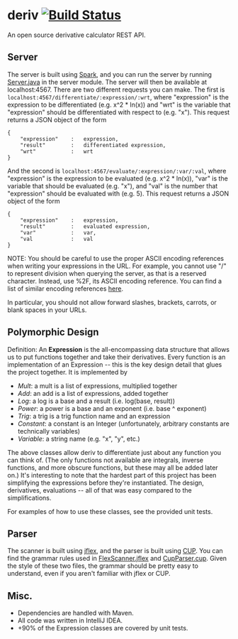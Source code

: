 # deriv [![Build Status](https://travis-ci.com/horeilly1101/deriv.svg?branch=master)](https://travis-ci.com/horeilly1101/deriv)

An open source derivative calculator REST API.

## Server

The server is built using [Spark](http://sparkjava.com/), and you can run the server by running 
[Server.java](src/main/java/com/deriv/server/Server.java) in the server module. The server will then be available
at localhost:4567. There are two different requests you can make. The first is
`localhost:4567/differentiate/:expression/:wrt`, where "expression" is the expression to be differentiated 
(e.g. x^2 * ln(x)) and "wrt" is the variable that "expression" should be differentiated with respect to (e.g. "x"). 
This request returns a JSON object of the form

    {  
        "expression"    :   expression,
        "result"        :   differentiated expression,
        "wrt"           :   wrt 
    }
    
And the second is `localhost:4567/evaluate/:expression/:var/:val`, where "expression" is the expression to be 
evaluated (e.g. x^2 * ln(x)), "var" is the variable that should be evaluated (e.g. "x"), and "val" is the number 
that "expression" should be evaluated with (e.g. 5). This request returns a JSON object of the form
              
    {  
        "expression"    :   expression,
        "result"        :   evaluated expression,
        "var"           :   var,
        "val            :   val
    }
    
NOTE: You should be careful to use the proper ASCII encoding references when writing your expressions in the URL.
For example, you cannot use "/" to represent division when querying the server, as that is a reserved character.
Instead, use %2F, its ASCII encoding reference. You can find a list of similar encoding references
[here](https://www.w3schools.com/tags/ref_urlencode.asp).

In particular, you should not allow forward slashes, brackets, carrots, or blank spaces in your URLs.

## Polymorphic Design

Definition: An **Expression** is the all-encompassing data structure that allows us to put functions
together and take their derivatives. Every function is an implementation of an Expression -- this
is the key design detail that glues the project together. It is implemented by

- *Mult*: a mult is a list of expressions, multiplied together
- *Add*: an add is a list of expressions, added together
- *Log*: a log is a base and a result (i.e. log(base, result))
- *Power*: a power is a base and an exponent (i.e. base ^ exponent)
- *Trig*: a trig is a trig function name and an expression
- *Constant*: a constant is an Integer (unfortunately, arbitrary constants are technically variables)
- *Variable*: a string name (e.g. "x", "y", etc.)

The above classes allow deriv to differentiate just about any function you can think of. (The only functions not
available are integrals, inverse functions, and more obscure functions, but these may all be added later on.) It's
interesting to note that the hardest part of this project has been simplifying the expressions before they're
instantiated. The design, derivatives, evaluations -- all of that was easy compared to the simplifications.

For examples of how to use these classes, see the provided unit tests.

## Parser

The scanner is built using [jflex](http://jflex.de/manual.html), and the parser is built using 
[CUP](http://jflex.de/manual.html). You can find the grammar rules used in 
[FlexScanner.jflex](src/main/jflex/com/deriv/parser/FlexScanner.jflex) and 
[CupParser.cup](src/main/cup/com/deriv/parser/CupParser.cup). Given the style of these two files, the 
grammar should be pretty easy to understand, even if you aren't familiar with jflex or CUP.

## Misc.

- Dependencies are handled with Maven.
- All code was written in IntelliJ IDEA.
- +90% of the Expression classes are covered by unit tests.